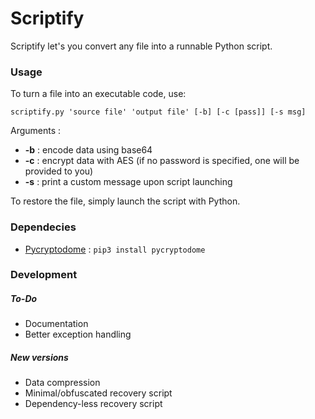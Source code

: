 # Scriptify
Scriptify let's you convert any file into a runnable Python script.

### Usage
To turn a file into an executable code, use:
```
scriptify.py 'source file' 'output file' [-b] [-c [pass]] [-s msg]
```
Arguments :

- **-b** : encode data using base64
- **-c** : encrypt data with AES (if no password is specified, one will be provided to you)
- **-s** : print a custom message upon script launching

To restore the file, simply launch the script with Python.

### Dependecies
- [Pycryptodome](https://pypi.org/project/pycryptodome/) : ```pip3 install pycryptodome```

### Development
##### To-Do
- Documentation
- Better exception handling

##### New versions
- Data compression
- Minimal/obfuscated recovery script
- Dependency-less recovery script
